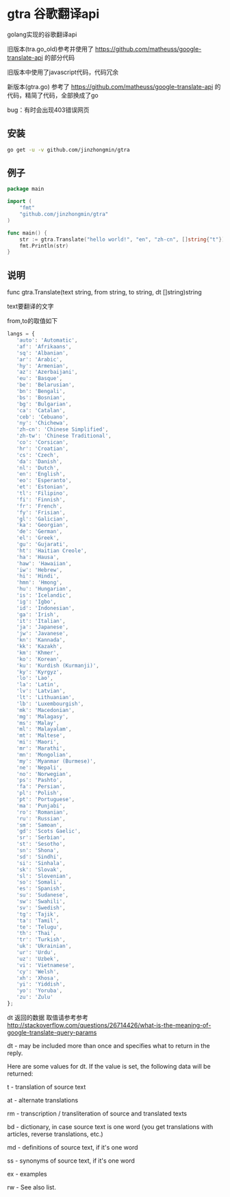 # gtra 谷歌翻译api

golang实现的谷歌翻译api

旧版本(tra.go_old)参考并使用了 https://github.com/matheuss/google-translate-api 的部分代码

旧版本中使用了javascript代码，代码冗余

新版本(gtra.go) 参考了 https://github.com/matheuss/google-translate-api 的代码，精简了代码，全部换成了go

bug：有时会出现403错误网页

## 安装

```bash
go get -u -v github.com/jinzhongmin/gtra
```

## 例子

```go
package main

import (
	"fmt"
	"github.com/jinzhongmin/gtra"
)

func main() {
	str := gtra.Translate("hello world!", "en", "zh-cn", []string{"t"})
	fmt.Println(str)
}


```



## 说明
 func gtra.Translate(text string, from string, to string, dt []string)string
 
 text要翻译的文字
 
 from,to的取值如下
 ```javascript
langs = {
    'auto': 'Automatic',
    'af': 'Afrikaans',
    'sq': 'Albanian',
    'ar': 'Arabic',
    'hy': 'Armenian',
    'az': 'Azerbaijani',
    'eu': 'Basque',
    'be': 'Belarusian',
    'bn': 'Bengali',
    'bs': 'Bosnian',
    'bg': 'Bulgarian',
    'ca': 'Catalan',
    'ceb': 'Cebuano',
    'ny': 'Chichewa',
    'zh-cn': 'Chinese Simplified',
    'zh-tw': 'Chinese Traditional',
    'co': 'Corsican',
    'hr': 'Croatian',
    'cs': 'Czech',
    'da': 'Danish',
    'nl': 'Dutch',
    'en': 'English',
    'eo': 'Esperanto',
    'et': 'Estonian',
    'tl': 'Filipino',
    'fi': 'Finnish',
    'fr': 'French',
    'fy': 'Frisian',
    'gl': 'Galician',
    'ka': 'Georgian',
    'de': 'German',
    'el': 'Greek',
    'gu': 'Gujarati',
    'ht': 'Haitian Creole',
    'ha': 'Hausa',
    'haw': 'Hawaiian',
    'iw': 'Hebrew',
    'hi': 'Hindi',
    'hmn': 'Hmong',
    'hu': 'Hungarian',
    'is': 'Icelandic',
    'ig': 'Igbo',
    'id': 'Indonesian',
    'ga': 'Irish',
    'it': 'Italian',
    'ja': 'Japanese',
    'jw': 'Javanese',
    'kn': 'Kannada',
    'kk': 'Kazakh',
    'km': 'Khmer',
    'ko': 'Korean',
    'ku': 'Kurdish (Kurmanji)',
    'ky': 'Kyrgyz',
    'lo': 'Lao',
    'la': 'Latin',
    'lv': 'Latvian',
    'lt': 'Lithuanian',
    'lb': 'Luxembourgish',
    'mk': 'Macedonian',
    'mg': 'Malagasy',
    'ms': 'Malay',
    'ml': 'Malayalam',
    'mt': 'Maltese',
    'mi': 'Maori',
    'mr': 'Marathi',
    'mn': 'Mongolian',
    'my': 'Myanmar (Burmese)',
    'ne': 'Nepali',
    'no': 'Norwegian',
    'ps': 'Pashto',
    'fa': 'Persian',
    'pl': 'Polish',
    'pt': 'Portuguese',
    'ma': 'Punjabi',
    'ro': 'Romanian',
    'ru': 'Russian',
    'sm': 'Samoan',
    'gd': 'Scots Gaelic',
    'sr': 'Serbian',
    'st': 'Sesotho',
    'sn': 'Shona',
    'sd': 'Sindhi',
    'si': 'Sinhala',
    'sk': 'Slovak',
    'sl': 'Slovenian',
    'so': 'Somali',
    'es': 'Spanish',
    'su': 'Sudanese',
    'sw': 'Swahili',
    'sv': 'Swedish',
    'tg': 'Tajik',
    'ta': 'Tamil',
    'te': 'Telugu',
    'th': 'Thai',
    'tr': 'Turkish',
    'uk': 'Ukrainian',
    'ur': 'Urdu',
    'uz': 'Uzbek',
    'vi': 'Vietnamese',
    'cy': 'Welsh',
    'xh': 'Xhosa',
    'yi': 'Yiddish',
    'yo': 'Yoruba',
    'zu': 'Zulu'
};
```

 dt 返回的数据 取值请参考参考 http://stackoverflow.com/questions/26714426/what-is-the-meaning-of-google-translate-query-params

dt - may be included more than once and specifies what to return in the reply.

Here are some values for dt. If the value is set, the following data will be returned:

t - translation of source text

at - alternate translations

rm - transcription / transliteration of source and translated texts

bd - dictionary, in case source text is one word (you get translations with articles, reverse translations, etc.)

md - definitions of source text, if it's one word

ss - synonyms of source text, if it's one word

ex - examples

rw - See also list.
